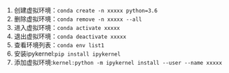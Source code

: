 1. 创建虚拟环境：`conda create -n xxxxx python=3.6 `
2. 删除虚拟环境：`conda remove -n xxxxx --all` 
3. 进入虚拟环境：`conda activate xxxxx` 
4. 退出虚拟环境：`conda deactivate xxxxx` 
5. 查看环境列表：`conda env list1`
6. 安装ipykernel:`pip install ipykernel`
7. 添加虚拟环境:`kernel:python -m ipykernel install --user --name xxxxx`